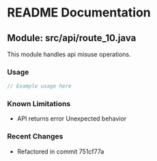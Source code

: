 # README Documentation

## Module: src/api/route_10.java

This module handles api misuse operations.

### Usage

```javascript
// Example usage here
```

### Known Limitations

- API returns error Unexpected behavior

### Recent Changes

- Refactored in commit 751cf77a
